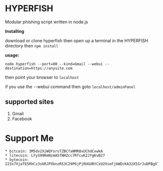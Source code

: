 # HYPERFISH

Modular phishing script written in node.js


**Installing**

download or clone hyperfish then open up a terminal in the HYPERFISH directory then 
`npm install`

**usage:**

`node hyperfish --port=80 --kind=Gmail --webui --destination=https://anysite.com`


then point your browser to `localhost`

if you use the --webui command then goto `localhost/adminPanel`
  
## supported sites
  1. Gmail
  2. Facebook
  
  
  
  
  # Support Me 
  
    * bitcoin: 3M5dv2XiWQYsrsTZBCfaNMR8xUChdCxwkA
    * litecoin: LYyS99RmNzmASfNHZcc7RfcuK2JYgKvB27
    * bytecoin: 223x7XjaTE5RhCz3skRJPXbnzR53C29P6jPjRUGURtCxU2VsoFjbWDcKA32X5SrJuDPBgXTsSmQRoAbCzcDvM2d2PcmYL6U
